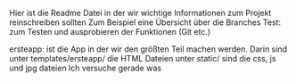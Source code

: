 Hier ist die Readme Datei in der wir wichtige Informationen zum Projekt reinschreiben sollten
Zum Beispiel eine Übersicht über die Branches
    Test: zum Testen und ausprobieren der Funktionen (Git etc.)

ersteapp: ist die App in der wir den größten Teil machen werden. Darin sind unter templates/ersteapp/ die HTML Dateien
                                                                            unter static/ sind die css, js und jpg dateien
Ich versuche gerade was